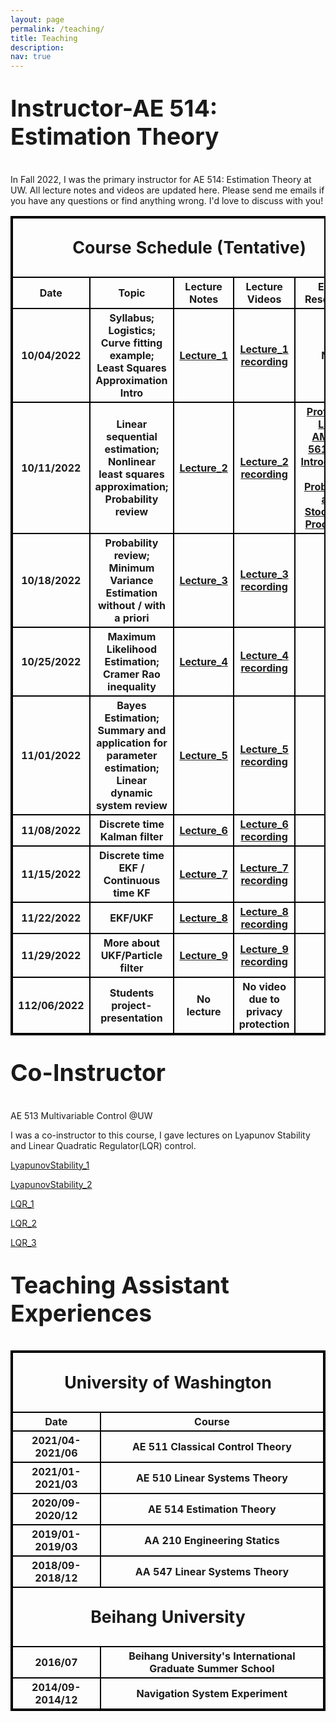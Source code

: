 ```yaml
---
layout: page
permalink: /teaching/
title: Teaching
description: 
nav: true
---
```

<p style="font-size:28pt"><b>Instructor-AE 514: Estimation Theory</b></p>


In Fall 2022, I was the primary instructor for AE 514: Estimation Theory at UW. All lecture notes and videos are updated here. Please send me emails if you have any questions or find anything wrong. I'd love to discuss with you!
<style>
table, th, td {
  border:2px solid black;
}
</style>


<table style="width:100%">
       <thead>
        <tr>
            <th colspan="5"> <p style="font-size:20pt"> Course Schedule (Tentative)</p></th>
        </tr>
    </thead>
    <tbody>
        <tr>
            <th>Date</th>
            <th>Topic</th>
            <th>Lecture Notes</th>
            <th>Lecture Videos</th>
            <th>Extra Resources</th>
        </tr>
        <tr>
            <th>10/04/2022</th>
            <th>Syllabus; Logistics; Curve fitting example; Least Squares Approximation Intro </th>
            <th><a href="/mywang10/assets/pdf/teach_estimation/Lecture_1_1004.pdf" target="_blank">Lecture_1</a></th>
            <th><a href='https://drive.google.com/file/d/1Ve7M2vchg6WJtnRWx82JvwXDd1NQR5r5/view?usp=sharing'>Lecture_1 recording</a></th>
            <th>N/A</th>
        </tr>
        <tr>
            <th>10/11/2022</th>
            <th>Linear sequential estimation; Nonlinear least squares approximation; Probability review</th>
            <th><a href="/mywang10/assets/pdf/teach_estimation/Lecture_2_1011.pdf" target="_blank">Lecture_2</a></th>
            <th><a href='https://drive.google.com/file/d/1Mt2sTItN-bt0ZFAqKvOlPgdZsp73NeyC/view?usp=sharing'>Lecture_2 recording</a></th>
            <th><a href='https://sites.google.com/view/mattlorig/teaching?authuser=0'>Prof. Matt Lorig AMATH 561/562:  Introduction to Probability and Stochastic Processes</a></th>
        </tr>
        <tr>
            <th>10/18/2022</th>
            <th>Probability review; Minimum Variance Estimation without / with a priori</th>
            <th><a href="/mywang10/assets/pdf/teach_estimation/Lecture_3_1018.pdf" target="_blank">Lecture_3</a></th>
            <th><a href='https://drive.google.com/file/d/1Fr1NkHBv99fKiVsboy7ix5V8CXPxYNZe/view?usp=sharing'>Lecture_3 recording</a></th>
            <th></th>
        </tr>
        <tr>
            <th>10/25/2022</th>
            <th>Maximum Likelihood Estimation; Cramer Rao inequality</th>
            <th><a href="/mywang10/assets/pdf/teach_estimation/Lecture_4_1025.pdf" target="_blank">Lecture_4</a></th>
            <th><a href='https://drive.google.com/file/d/190dP5IrRPLjTT3LARiKonCxpfu3udZbe/view?usp=sharing'>Lecture_4 recording</a></th>
            <th></th>
        </tr>
        <tr>
            <th>11/01/2022</th>
            <th>Bayes Estimation; Summary and application for parameter estimation; Linear dynamic system review </th>
            <th><a href="/mywang10/assets/pdf/teach_estimation/Lecture_5_1101.pdf" target="_blank">Lecture_5</a></th>
            <th><a href='https://drive.google.com/file/d/1kAccJlkb8Mz8PZKai4frrI_h_uA5iMdW/view?usp=sharing'>Lecture_5 recording</a></th>
            <th></th>
        </tr>
        <tr>
            <th>11/08/2022</th>
            <th>Discrete time Kalman filter </th>
            <th><a href="/mywang10/assets/pdf/teach_estimation/Lecture_6_1108.pdf" target="_blank">Lecture_6</a></th>
            <th><a href='https://drive.google.com/file/d/1clZQmfODPShagSk6nwREKNlMjxBTwLC4/view?usp=sharing'>Lecture_6 recording</a></th>
            <th></th>
        </tr>
        <tr>
            <th>11/15/2022</th>
            <th>Discrete time EKF / Continuous time KF </th>
            <th><a href="/mywang10/assets/pdf/teach_estimation/Lecture_7_1115.pdf" target="_blank">Lecture_7</a></th>
            <th><a href='https://drive.google.com/file/d/1z3T_wAJnH2brVM25Wj-SCNSd1qrrH3LG/view?usp=share_link'>Lecture_7 recording</a></th>
            <th></th>
        </tr>
        <tr>
            <th>11/22/2022</th>
            <th>EKF/UKF </th>
            <th><a href="/mywang10/assets/pdf/teach_estimation/Lecture_8_1122.pdf" target="_blank">Lecture_8</a></th>
            <th><a href='https://drive.google.com/file/d/1SsSCBDjL3QeOSRBepABhthOyhItKaePL/view?usp=share_link'>Lecture_8 recording</a></th>
            <th></th>
        </tr>
        <tr>
            <th>11/29/2022</th>
            <th>More about UKF/Particle filter </th>
            <th><a href="/mywang10/assets/pdf/teach_estimation/Lecture_9_1129.pdf" target="_blank">Lecture_9</a></th>
            <th><a href='https://drive.google.com/file/d/1H_M9lPyr1n8L7DfaynGsjvWh-1ZKw1Mw/view?usp=share_link'>Lecture_9 recording</a></th>
            <th></th>
        </tr>
        <tr>
            <th>112/06/2022</th>
            <th>Students project-presentation </th>
            <th>No lecture</th>
            <th>No video due to privacy protection</th>
            <th></th>
        </tr>
    </tbody>
</table>


<p style="font-size:28pt"><b>Co-Instructor</b></p>

AE 513 Multivariable Control @UW 

I was a co-instructor to this course, I gave lectures on Lyapunov Stability and Linear Quadratic Regulator(LQR) control. 

<a href="/mywang10/assets/pdf/teach_lqr/lecture3b_LyapunovStability.pdf" target="_blank">LyapunovStability_1</a>

<a href="/mywang10/assets/pdf/teach_lqr/lecture4_LyapunovStability.pdf" target="_blank">LyapunovStability_2</a>

<a href="/mywang10/assets/pdf/teach_lqr/lecture5_lyap_lqr.pdf" target="_blank">LQR_1</a>

<a href="/mywang10/assets/pdf/teach_lqr/lecture6_lqr.pdf" target="_blank">LQR_2</a>

<a href="/mywang10/assets/pdf/teach_lqr/lecture7_lqr_dt_ct.pdf" target="_blank">LQR_3</a>


<p style="font-size:28pt"><b>Teaching Assistant Experiences</b></p>
<style>
table, th, td {
  border:2px solid black;
}
</style>


<table style="width:100%">
    <thead>
        <tr>
            <th colspan="2"> <p style="font-size:20pt"> University of Washington</p></th>
        </tr>
    </thead>
    <tbody>
        <tr>
            <th>Date</th>
            <th>Course</th>
        </tr>
        <tr>
            <th>2021/04-2021/06</th>
            <th>AE 511 Classical Control Theory</th>
        </tr>
        <tr>
            <th>2021/01-2021/03</th>
            <th>AE 510 Linear Systems Theory</th>
        </tr>
        <tr>
            <th>2020/09-2020/12</th>
            <th>AE 514 Estimation Theory</th>
        </tr>
        <tr>
            <th>2019/01-2019/03</th>
            <th> AA 210 Engineering Statics</th>
        </tr>
        <tr>
            <th>2018/09-2018/12</th>
            <th> AA 547 Linear Systems Theory</th>
        </tr>
        <thead>
        <tr>
            <th colspan="2"> <p style="font-size:20pt"> Beihang University</p></th>
        </tr>
    	</thead>
        <tr>
            <th>2016/07</th>
            <th> Beihang University's International Graduate Summer School</th>
        </tr>
        <tr>
            <th>2014/09-2014/12</th>
            <th>Navigation System Experiment</th>
        </tr>
    </tbody>
</table>
